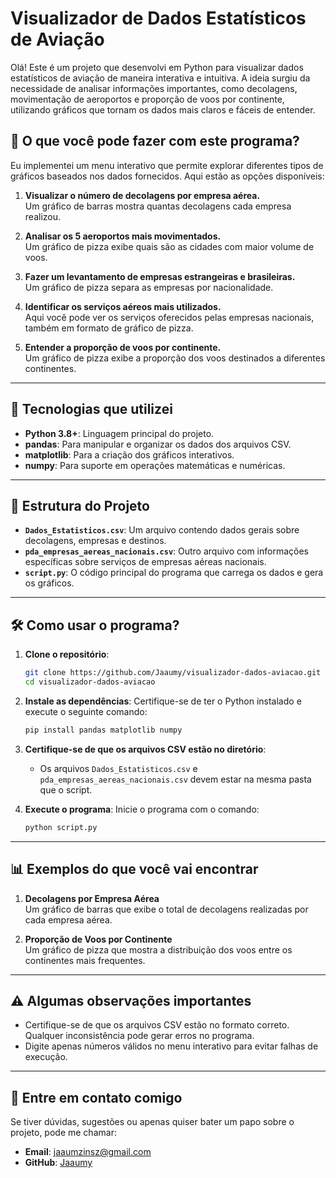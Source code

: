 # Visualizador de Dados Estatísticos de Aviação

Olá! Este é um projeto que desenvolvi em Python para visualizar dados estatísticos de aviação de maneira interativa e intuitiva. A ideia surgiu da necessidade de analisar informações importantes, como decolagens, movimentação de aeroportos e proporção de voos por continente, utilizando gráficos que tornam os dados mais claros e fáceis de entender.

## 🚀 O que você pode fazer com este programa?

Eu implementei um menu interativo que permite explorar diferentes tipos de gráficos baseados nos dados fornecidos. Aqui estão as opções disponíveis:

1. **Visualizar o número de decolagens por empresa aérea.**  
   Um gráfico de barras mostra quantas decolagens cada empresa realizou.

2. **Analisar os 5 aeroportos mais movimentados.**  
   Um gráfico de pizza exibe quais são as cidades com maior volume de voos.

3. **Fazer um levantamento de empresas estrangeiras e brasileiras.**  
   Um gráfico de pizza separa as empresas por nacionalidade.

4. **Identificar os serviços aéreos mais utilizados.**  
   Aqui você pode ver os serviços oferecidos pelas empresas nacionais, também em formato de gráfico de pizza.

5. **Entender a proporção de voos por continente.**  
   Um gráfico de pizza exibe a proporção dos voos destinados a diferentes continentes.

---

## 🔧 Tecnologias que utilizei

- **Python 3.8+**: Linguagem principal do projeto.
- **pandas**: Para manipular e organizar os dados dos arquivos CSV.
- **matplotlib**: Para a criação dos gráficos interativos.
- **numpy**: Para suporte em operações matemáticas e numéricas.

---

## 📂 Estrutura do Projeto

- **`Dados_Estatisticos.csv`**: Um arquivo contendo dados gerais sobre decolagens, empresas e destinos.
- **`pda_empresas_aereas_nacionais.csv`**: Outro arquivo com informações específicas sobre serviços de empresas aéreas nacionais.
- **`script.py`**: O código principal do programa que carrega os dados e gera os gráficos.

---

## 🛠️ Como usar o programa?

1. **Clone o repositório**:
   ```bash
   git clone https://github.com/Jaaumy/visualizador-dados-aviacao.git
   cd visualizador-dados-aviacao
   ```

2. **Instale as dependências**:
   Certifique-se de ter o Python instalado e execute o seguinte comando:
   ```bash
   pip install pandas matplotlib numpy
   ```

3. **Certifique-se de que os arquivos CSV estão no diretório**:
   - Os arquivos `Dados_Estatisticos.csv` e `pda_empresas_aereas_nacionais.csv` devem estar na mesma pasta que o script.

4. **Execute o programa**:
   Inicie o programa com o comando:
   ```bash
   python script.py
   ```

---

## 📊 Exemplos do que você vai encontrar

1. **Decolagens por Empresa Aérea**  
   Um gráfico de barras que exibe o total de decolagens realizadas por cada empresa aérea.

2. **Proporção de Voos por Continente**  
   Um gráfico de pizza que mostra a distribuição dos voos entre os continentes mais frequentes.

---

## ⚠️ Algumas observações importantes

- Certifique-se de que os arquivos CSV estão no formato correto. Qualquer inconsistência pode gerar erros no programa.
- Digite apenas números válidos no menu interativo para evitar falhas de execução.

---

## 💬 Entre em contato comigo

Se tiver dúvidas, sugestões ou apenas quiser bater um papo sobre o projeto, pode me chamar:
- **Email**: jaaumzinsz@gmail.com
- **GitHub**: [Jaaumy](https://github.com/Jaaumy)
